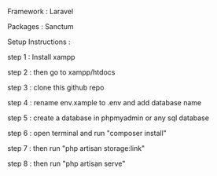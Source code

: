 
Framework : Laravel

Packages : Sanctum

Setup Instructions : 

step 1 : Install xampp

step 2 : then go to xampp/htdocs

step 3 : clone this github repo

step 4 : rename env.xample to .env and add database name

step 5 : create a database in phpmyadmin or any sql database

step 6 : open terminal and run "composer install"

step 7 : then run "php artisan storage:link"

step 8 : then run "php artisan serve"


